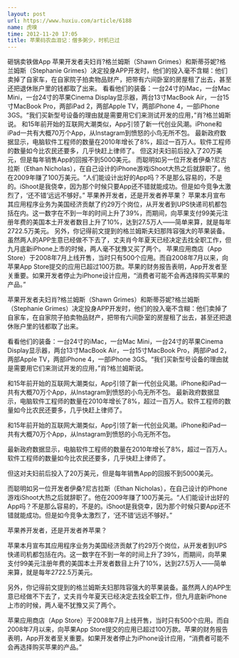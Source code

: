 ```yaml
---
layout: post
url: https://www.huxiu.com/article/6188
name: 虎嗅
time: 2012-11-20 17:05
title: 苹果码农血泪记：僧多粥少，时机已过
---
```

砸锅卖铁做App 苹果开发者夫妇肖?格兰姆斯（Shawn Grimes）和斯蒂芬妮?格兰姆斯（Stephanie Grimes）决定投身APP开发时，他们的投入毫不含糊：他们卖掉了自家车，在自家院子拍卖物品财产，把带有六间卧室的房屋租了出去，甚至还把退休账户里的钱都取了出来。 看看他们的装备：一台24寸的iMac，一台Mac Mini，一台24寸的苹果Cinema Display显示器，两台13寸MacBook Air，一台15寸MacBook Pro，两部iPad 2，两部Apple TV，两部iPhone 4，一部iPhone 3GS。“我们买新型号设备的理由就是需要用它们来测试开发的应用，”肖?格兰姆斯说。 和15年前开始的互联网大潮类似，App引领了新一代创业风潮。iPhone和iPad一共有大概70万个App，从Instagram到愤怒的小鸟无所不包。 最新政府数据显示，电脑软件工程师的数量在2010年增长了8%，超过一百万人。软件工程师的数量如今比农民还要多，几乎快赶上律师了。 但这对夫妇前后投入了20万美元，但是每年销售App的回报不到5000美元。 而聪明如另一位开发者伊桑?尼古拉斯（Ethan Nicholas），在自己设计的iPhone游戏iShoot大热之后就辞职了。他在2009年赚了100万美元。“人们能设计出好的App吗？不是那么容易的，不是的。iShoot是我侥幸，因为那个时候只要App还不错就能成功。但是如今竞争太激烈了，‘还不错’远远不够好。” 苹果养开发者，还是开发者养苹果？ 苹果本月宣布其应用程序业务为美国经济贡献了约29万个岗位，从开发者到UPS快递司机都包括在内。这一数字在不到一年的时间上升了39%，而期间，向苹果支付99美元注册年费的美国本土开发者数目上升了10%，达到27.5万人——简单来算，就是每年2722.5万美元。 另外，你记得前文提到的格兰姆斯夫妇那阵容强大的苹果装备。虽然两人的APP生意已经做不下去了，丈夫肖今年夏天已经决定去找全职工作，但九月底新iPhone上市的时候，两人毫不犹豫又买了两个。 苹果应用商店（App Store）于2008年7月上线开售，当时只有500个应用。而自2008年7月以来，向苹果App Store提交的应用已超过100万款。苹果的财务报告表明，App开发者至关重要。如果开发者停止为iPhone设计应用，“消费者可能不会再选择购买苹果的产品。”

苹果开发者夫妇肖?格兰姆斯（Shawn Grimes）和斯蒂芬妮?格兰姆斯（Stephanie Grimes）决定投身APP开发时，他们的投入毫不含糊：他们卖掉了自家车，在自家院子拍卖物品财产，把带有六间卧室的房屋租了出去，甚至还把退休账户里的钱都取了出来。

看看他们的装备：一台24寸的iMac，一台Mac Mini，一台24寸的苹果Cinema Display显示器，两台13寸MacBook Air，一台15寸MacBook Pro，两部iPad 2，两部Apple TV，两部iPhone 4，一部iPhone 3GS。“我们买新型号设备的理由就是需要用它们来测试开发的应用，”肖?格兰姆斯说。

和15年前开始的互联网大潮类似，App引领了新一代创业风潮。iPhone和iPad一共有大概70万个App，从Instagram到愤怒的小鸟无所不包。 最新政府数据显示，电脑软件工程师的数量在2010年增长了8%，超过一百万人。软件工程师的数量如今比农民还要多，几乎快赶上律师了。

和15年前开始的互联网大潮类似，App引领了新一代创业风潮。iPhone和iPad一共有大概70万个App，从Instagram到愤怒的小鸟无所不包。

最新政府数据显示，电脑软件工程师的数量在2010年增长了8%，超过一百万人。软件工程师的数量如今比农民还要多，几乎快赶上律师了。

但这对夫妇前后投入了20万美元，但是每年销售App的回报不到5000美元。

而聪明如另一位开发者伊桑?尼古拉斯（Ethan Nicholas），在自己设计的iPhone游戏iShoot大热之后就辞职了。他在2009年赚了100万美元。“人们能设计出好的App吗？不是那么容易的，不是的。iShoot是我侥幸，因为那个时候只要App还不错就能成功。但是如今竞争太激烈了，‘还不错’远远不够好。”

苹果养开发者，还是开发者养苹果？

苹果本月宣布其应用程序业务为美国经济贡献了约29万个岗位，从开发者到UPS快递司机都包括在内。这一数字在不到一年的时间上升了39%，而期间，向苹果支付99美元注册年费的美国本土开发者数目上升了10%，达到27.5万人——简单来算，就是每年2722.5万美元。

另外，你记得前文提到的格兰姆斯夫妇那阵容强大的苹果装备。虽然两人的APP生意已经做不下去了，丈夫肖今年夏天已经决定去找全职工作，但九月底新iPhone上市的时候，两人毫不犹豫又买了两个。

苹果应用商店（App Store）于2008年7月上线开售，当时只有500个应用。而自2008年7月以来，向苹果App Store提交的应用已超过100万款。苹果的财务报告表明，App开发者至关重要。如果开发者停止为iPhone设计应用，“消费者可能不会再选择购买苹果的产品。”

